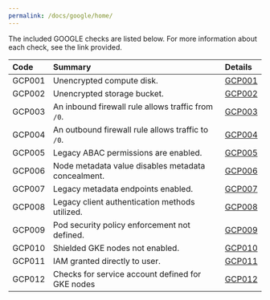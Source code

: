 ```yaml
---
permalink: /docs/google/home/
---
```


The included GOOGLE checks are listed below. For more information about each check, see the link provided.

| Code  | Summary | Details |
|:-------|:-------------|:----------|
|GCP001|Unencrypted compute disk.|[GCP001](/docs/google/GCP001)|
|GCP002|Unencrypted storage bucket.|[GCP002](/docs/google/GCP002)|
|GCP003|An inbound firewall rule allows traffic from `/0`.|[GCP003](/docs/google/GCP003)|
|GCP004|An outbound firewall rule allows traffic to `/0`.|[GCP004](/docs/google/GCP004)|
|GCP005|Legacy ABAC permissions are enabled.|[GCP005](/docs/google/GCP005)|
|GCP006|Node metadata value disables metadata concealment.|[GCP006](/docs/google/GCP006)|
|GCP007|Legacy metadata endpoints enabled.|[GCP007](/docs/google/GCP007)|
|GCP008|Legacy client authentication methods utilized.|[GCP008](/docs/google/GCP008)|
|GCP009|Pod security policy enforcement not defined.|[GCP009](/docs/google/GCP009)|
|GCP010|Shielded GKE nodes not enabled.|[GCP010](/docs/google/GCP010)|
|GCP011|IAM granted directly to user.|[GCP011](/docs/google/GCP011)|
|GCP012|Checks for service account defined for GKE nodes|[GCP012](/docs/google/GCP012)|

